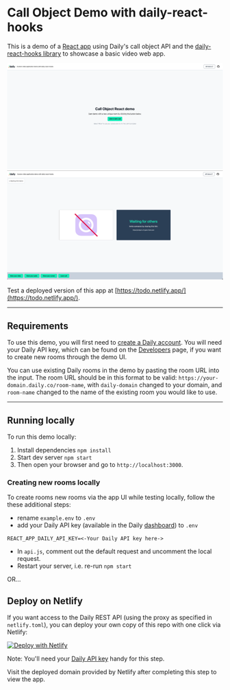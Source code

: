 # Call Object Demo with daily-react-hooks

This is a demo of a [React app](https://svelte.dev/) using  Daily's call object API and the [daily-react-hooks library](https://docs.daily.co/reference/daily-react-hooks) to showcase a basic video web app.

<img src="./react-home.png" alt="home screen">
<img src="./react-call.png" alt="call screen">

Test a deployed version of this app at [https://todo.netlify.app/](https://todo.netlify.app/).

---

## Requirements

To use this demo, you will first need to [create a Daily account](https://dashboard.daily.co/signup). You will need your Daily API key, which can be found on the [Developers](https://dashboard.daily.co/developers) page, if you want to create new rooms through the demo UI.

You can use existing Daily rooms in the demo by pasting the room URL into the input. The room URL should be in this format to be valid: `https://your-domain.daily.co/room-name`, with `daily-domain` changed to your domain, and `room-name` changed to the name of the existing room you would like to use.

---

## Running locally

To run this demo locally:

1. Install dependencies `npm install`
2. Start dev server `npm start`
3. Then open your browser and go to `http://localhost:3000`.

### Creating new rooms locally

To create rooms new rooms via the app UI while testing locally, follow the these additional steps:

- rename `example.env` to `.env`
- add your Daily API key (available in the Daily [dashboard](https://dashboard.daily.co/developers)) to `.env`

```
REACT_APP_DAILY_API_KEY=<-Your Daily API key here->
```

- In `api.js`, comment out the default request and uncomment the local request.
- Restart your server, i.e. re-run `npm start`

OR...

## Deploy on Netlify

If you want access to the Daily REST API (using the proxy as specified in `netlify.toml`), you can deploy your own copy of this repo with one click via Netlify:

[![Deploy with Netlify](https://www.netlify.com/img/deploy/button.svg)](https://app.netlify.com/start/deploy?repository=TODO_TODO_TODO)

Note: You'll need your [Daily API key](https://dashboard.daily.co/developers) handy for this step.

Visit the deployed domain provided by Netlify after completing this step to view the app.
